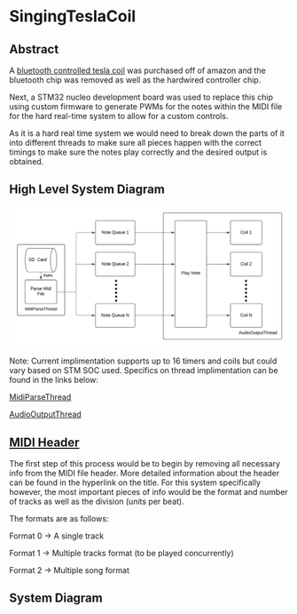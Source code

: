 # SingingTeslaCoil

## Abstract 

A [bluetooth controlled tesla coil](https://www.amazon.com/Joytech-Bluetooth-Loudspeaker-Transmission-Experiment/dp/B08KDG6CFK/ref=sr_1_1?dib=eyJ2IjoiMSJ9.jcJKfVIxfNRr2NYpISjmYrbMUUJ3lBEZphMIlKq8sg6zjZEekDJb9W24SPRy5rwD8pWmO0Qw2kqsUxoXW3BbQ604sA6yZjjdyAPkIhQYs-folgYbeQcCFXR0aduB3LFU8Lyu0xs-FqMQB9cuBs8yC1oDPR6SXmdb0cqRl93jRVKuO8ZMPxTWok0gZpAM6pvj0Gbqf_QJNVKl38TiKO_3N8x9LfDNSLLnbwStXQUxuzE.3JayxM7fZaikcn5mz6IQdINlx1W8vY8ROc_Jz39axT8&dib_tag=se&keywords=singing%2Btesla%2Bcoil&qid=1729105038&sr=8-1) was purchased off of amazon and the bluetooth chip was removed as well as the hardwired controller chip. 

Next, a STM32 nucleo development board was used to replace this chip using custom firmware to generate PWMs for the notes within the MIDI file for the hard real-time system to  allow for a custom controls. 


As it is a hard real time system we would need to break down the parts of it into different threads to make sure all pieces happen with the correct timings to make sure the notes play correctly and the desired output is obtained.

## High Level System Diagram

![System Diagram](images/System_Diagram_Tesla_Coil_Array.jpeg)

Note: Current implimentation supports up to 16 timers and coils but could vary based on STM SOC used. Specifics on thread implimentation can be found in the links below:

[MidiParseThread](Documentation/MidiParseThread.md)

[AudioOutputThread](Documentation/AudioOutputThread.md)


## [MIDI Header](https://ccrma.stanford.edu/~craig/14q/midifile/MidiFileFormat.html)
The first step of this process would be to begin by removing all necessary info from the MIDI file header. More detailed information about the header can be found in the hyperlink on the title. For this system specifically however, the most important pieces of info would be the format and number of tracks as well as the division (units per beat).

The formats are as follows:

Format 0 -> A single track

Format 1 -> Multiple tracks format (to be played concurrently)

Format 2 -> Multiple song format

## System Diagram 

